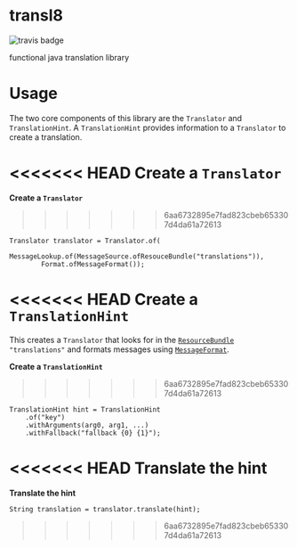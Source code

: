 # transl8
![travis badge](https://travis-ci.org/chisui/transl8.svg?branch=master)

functional java translation library

# Usage

The two core components of this library are the `Translator` and `TranslationHint`. A `TranslationHint` provides information to a `Translator` to create a translation.

<<<<<<< HEAD
Create a `Translator`
=======
**Create a `Translator`**
>>>>>>> 6aa6732895e7fad823cbeb653307d4da61a72613
```
Translator translator = Translator.of(
		MessageLookup.of(MessageSource.ofResouceBundle("translations")),
		Format.ofMessageFormat());
```
<<<<<<< HEAD
Create a `TranslationHint`
=======
This creates a `Translator` that looks for in the  [`ResourceBundle`](http://docs.oracle.com/javase/8/docs/api/java/util/ResourceBundle.html) `"translations"` and formats messages using [`MessageFormat`](https://docs.oracle.com/javase/8/docs/api/java/text/MessageFormat.html).

**Create a `TranslationHint`**
>>>>>>> 6aa6732895e7fad823cbeb653307d4da61a72613
```
TranslationHint hint = TranslationHint
	.of("key")
	.withArguments(arg0, arg1, ...)
	.withFallback("fallback {0} {1}");
```
<<<<<<< HEAD
Translate the hint
=======
**Translate the hint**
```
String translation = translator.translate(hint);
```
>>>>>>> 6aa6732895e7fad823cbeb653307d4da61a72613
